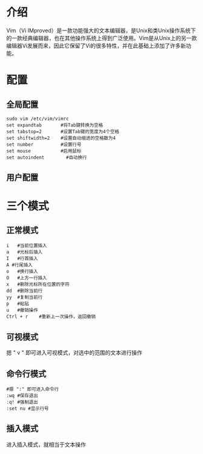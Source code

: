 # 介绍

Vim（Vi IMproved）是一款功能强大的文本编辑器，是Unix和类Unix操作系统下的一款经典编辑器，也在其他操作系统上得到广泛使用。Vim是从Unix上的另一款编辑器Vi发展而来，因此它保留了Vi的很多特性，并在此基础上添加了许多新功能。

# 配置

## 全局配置

```shell
sudo vim /etc/vim/vimrc
set expandtab       #将Tab键转换为空格
set tabstop=2       #设置Tab键的宽度为4个空格
set shiftwidth=2    #设置自动缩进的空格数为4
set number          #设置行号
set mouse           #启用鼠标
set autoindent		  #自动换行
```



## 用户配置

# 三个模式

## 正常模式

```shell
i	#当前位置插入
a	#光标后插入
I	#行首插入
A #行尾插入
o	#换行插入
O	#上方一行插入
x	#删除光标所在位置的字符
dd	#删除当前行
yy	#复制当前行
p	#粘贴
u	#撤销操作
Ctrl + r	#重新上一次操作，返回撤销
```

## 可视模式

摁 " v " 即可进入可视模式，对选中的范围的文本进行操作

## 命令行模式

```shell
#摁 ":" 即可进入命令行
:wq	#保存退出
:q!	#强制退出
:set nu	#显示行号
```

## 插入模式

进入插入模式，就相当于文本操作